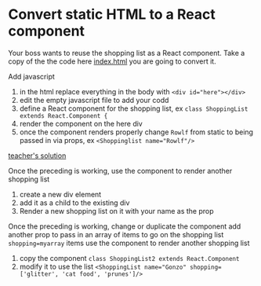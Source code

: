 # Convert static HTML to a React component
Your boss wants to reuse the shopping list  as a React component. 
Take a copy of the  the code here [index.html](index.html) you are going to convert it.


Add javascript
1. in the html replace everything in the body with `<div id="here"></div>`
1. edit the empty javascript file to add your codd
1. define a React component for the shopping list, ex
`class ShoppingList extends React.Component {`
1. render the component on the here div
1. once the component renders properly change `Rowlf` from static to being passed in via props, ex
`<Shoppinglist name="Rowlf"/>`

[teacher's solution](https://codepen.io/TriciaProf/pen/vYXEvEY)

Once the preceding is working, use the component to render another shopping list
1. create a new div element 
2. add it as a child to the existing div
3. Render a new shopping list on it with your name as the prop

Once the preceding is working, change or duplicate the component add another prop to pass in an array of items to go on the shopping list `shopping=myarray`
items use the component to render another shopping list
1. copy the component `class ShoppingList2 extends React.Component`
2. modify it to use the list
`<ShoppingList name="Gonzo" shopping=['glitter', 'cat food', 'prunes']/>`
